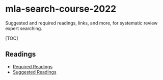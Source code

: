 # mla-search-course-2022
Suggested and required readings, links, and more, for systematic review expert searching.

[TOC]
## Readings
- [Required Readings](https://github.com/carrieprice78/mla-search-course-2022/blob/main/readings/required-readings.md)
- [Suggested Readings](https://github.com/carrieprice78/mla-search-course-2022/blob/main/readings/suggested-readings.md)


